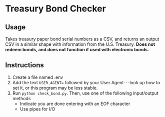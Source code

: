 # Treasury Bond Checker
## Usage
Takes treasury paper bond serial numbers as a CSV, and returns an output CSV in a similar shape with information from the U.S. Treasury. **Does not redeem bonds, and does not function if used with electronic bonds.**
## Instructions
1. Create a file named .env
2. Add the text `USER_AGENT=` followed by your User Agent---look up how to set it, or this program may be less stable.
3. Run `python check_bond.py`. Then, use one of the following input/output methods
    - Indicate you are done entering with an EOF character
    - Use pipes for I/O
